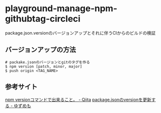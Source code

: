 # playground-manage-npm-githubtag-circleci
package.json.versionのバージョンアップとそれに伴うCIからのビルドの検証


## バージョンアップの方法

```
# packake.jsonのバージョンとgitのタグを作る
$ npm version [patch, minor, major]
$ push origin <TAG_NAME>
```

## 参考サイト
[npm versionコマンドで出来ること。 - Qiita](https://qiita.com/minamo173/items/8b8b27bc6ecd17ad925e)
[package.jsonのversionを更新する - ゆずめも](https://yuzu441.hateblo.jp/entry/2018/03/23/213638)